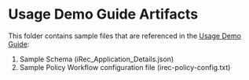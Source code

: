 # Usage Demo Guide Artifacts

This folder contains sample files that are referenced in the [Usage Demo Guide](https://github.com/EnvisionBlockchain/tomcat-guardian#demo-usage-guide):

1. Sample Schema (iRec_Application_Details.json)
2. Sample Policy Workflow configuration file (irec-policy-config.txt)
